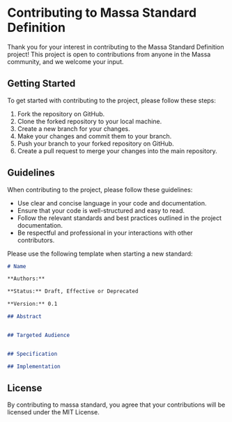 # Contributing to Massa Standard Definition

Thank you for your interest in contributing to the Massa Standard Definition project!
This project is open to contributions from anyone in the Massa community, and we welcome your input.

## Getting Started

To get started with contributing to the project, please follow these steps:

1. Fork the repository on GitHub.
2. Clone the forked repository to your local machine.
3. Create a new branch for your changes.
4. Make your changes and commit them to your branch.
5. Push your branch to your forked repository on GitHub.
6. Create a pull request to merge your changes into the main repository.

## Guidelines

When contributing to the project, please follow these guidelines:

- Use clear and concise language in your code and documentation.
- Ensure that your code is well-structured and easy to read.
- Follow the relevant standards and best practices outlined in the project documentation.
- Be respectful and professional in your interactions with other contributors.

Please use the following template when starting a new standard:

```markdown
# Name

**Authors:** 

**Status:** Draft, Effective or Deprecated

**Version:** 0.1

## Abstract


## Targeted Audience


## Specification

## Implementation

```

## License

By contributing to massa standard, you agree that your contributions will be licensed under the MIT License.
